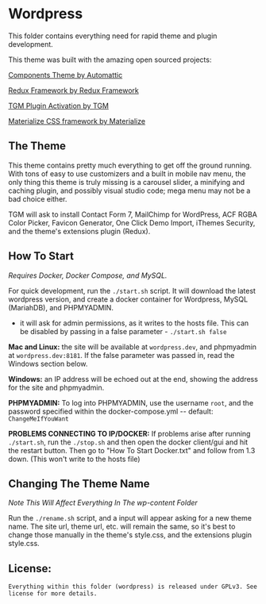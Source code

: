 # Wordpress

This folder contains everything need for rapid theme and plugin development.

This theme was built with the amazing open sourced projects: 

[Components Theme by Automattic](https://themeshaper.com/2016/02/09/introducing-components)

[Redux Framework by Redux Framework](https://reduxframework.com/)

[TGM Plugin Activation by TGM](http://tgmpluginactivation.com/)

[Materialize CSS framework by Materialize](http://materializecss.com/)

## The Theme

This theme contains pretty much everything to get off the ground running. With tons of easy to use customizers and a built in mobile nav menu, the only thing this theme is truly missing is a carousel slider, a minifying and caching plugin, and possibly visual studio code; mega menu may not be a bad choice either.

TGM will ask to install Contact Form 7, MailChimp for WordPress, ACF RGBA Color Picker, Favicon Generator, One Click Demo Import, iThemes Security, and the theme's extensions plugin (Redux).

## How To Start
*Requires Docker, Docker Compose, and MySQL.*

For quick development, run the `./start.sh` script. It will download the latest wordpress version, and create a docker container for Wordpress, MySQL (MariahDB), and PHPMYADMIN.
- it will ask for admin permissions, as it writes to the hosts file. This can be disabled by passing in a false parameter - `./start.sh false`

**Mac and Linux:** the site will be available at `wordpress.dev`, and phpmyadmin at `wordpress.dev:8181`. If the false parameter was passed in, read the Windows section below.

**Windows:** an IP address will be echoed out at the end, showing the address for the site and phpmyadmin.

**PHPMYADMIN:** To log into PHPMYADMIN, use the username `root`, and the password specified within the docker-compose.yml -- default: `ChangeMeIfYouWant`

**PROBLEMS CONNECTING TO IP/DOCKER:**
    If problems arise after running `./start.sh`, run the `./stop.sh` and then open the docker client/gui and hit the restart button. Then go to "How To Start Docker.txt" and follow from 1.3 down. (This won't write to the hosts file)

## Changing The Theme Name

*Note This Will Affect Everything In The wp-content Folder*

Run the `./rename.sh` script, and a input will appear asking for a new theme name. The site url, theme url, etc. will remain the same, so it's best to change those manually in the theme's style.css, and the extensions plugin style.css.


## License:
    Everything within this folder (wordpress) is released under GPLv3. See license for more details.